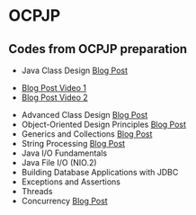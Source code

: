 OCPJP
=====

## Codes from OCPJP preparation

* Java Class Design
[Blog Post](http://www.juliocnsouza.com.br/revisao-ocpjp-design-de-classes-java/)
 - [Blog Post Video 1](http://www.juliocnsouza.com.br/video-revisao-ocp-java-programmer-7-class-design-parte-01/)
 - [Blog Post Video 2](http://www.juliocnsouza.com.br/video-revisao-ocp-java-programmer-7-class-design-parte-02/)
* Advanced Class Design
[Blog Post](http://www.juliocnsouza.com.br/revisao-ocpjp-design-de-classes-avancado-java/)
* Object-Oriented Design Principles
[Blog Post](http://www.juliocnsouza.com.br/revisao-ocpjp-pricipios-poo/)
* Generics and Collections
[Blog Post](http://www.juliocnsouza.com.br/revisao-ocpjp-generics-and-collections/)
* String Processing
[Blog Post](http://www.juliocnsouza.com.br/revisao-ocpjp-string-processing/)
* Java I/O Fundamentals
* Java File I/O (NIO.2)
* Building Database Applications with JDBC
* Exceptions and Assertions
* Threads
* Concurrency
[Blog Post]()





